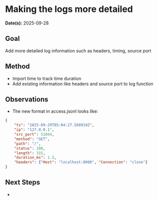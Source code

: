 # Making the logs more detailed
**Date(s):** 2025-09-28

## Goal
Add more detailed log information such as headers, timing, source port

## Method
- Import time to track time duration
- Add existing information like headers and source port to log function

## Observations
- The new format in access.jsonl looks like:
```json
{
    "ts": "2025-09-29T05:04:27.560910Z", 
    "ip": "127.0.0.1", 
    "src_port": 51044, 
    "method": "GET", 
    "path": "/", 
    "status": 200, 
    "length": 315, 
    "duration_ms": 1.5, 
    "headers": {"Host": "localhost:8000", "Connection": "close"}
}
```

## Next Steps
- 